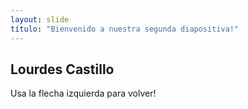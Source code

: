 ```yaml
---
layout: slide
título: "Bienvenido a nuestra segunda diapositiva!"
---
```

## Lourdes Castillo
Usa la flecha izquierda para volver!
